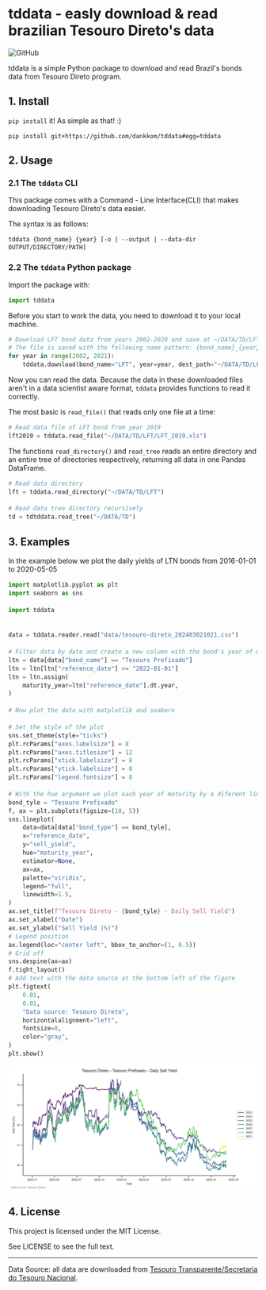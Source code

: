 # tddata - easly download & read brazilian Tesouro Direto's data

![GitHub](https://img.shields.io/github/license/dankkom/tddata?style=flat-square)

tddata is a simple Python package to download and read Brazil's bonds data from Tesouro Direto program.

## 1. Install

`pip install` it! As simple as that! :)

```shell
pip install git+https://github.com/dankkom/tddata#egg=tddata
```

## 2. Usage

### 2.1 The `tddata` CLI

This package comes with a Command - Line Interface(CLI) that makes downloading Tesouro Direto's data easier.

The syntax is as follows:

```
tddata {bond_name} {year} [-o | --output | --data-dir OUTPUT/DIRECTORY/PATH]
```

### 2.2 The `tddata` Python package

Import the package with:

```python
import tddata
```

Before you start to work the data, you need to download it to your local machine.

```python
# Download LFT bond data from years 2002-2020 and save at ~/DATA/TD/LFT
# The file is saved with the following name pattern: {bond_name}_{year}.xls
for year in range(2002, 2021):
    tddata.download(bond_name="LFT", year=year, dest_path="~/DATA/TD/LFT")
```

Now you can read the data. Because the data in these downloaded files aren't in a data scientist aware format, `tddata` provides functions to read it correctly.

The most basic is `read_file()` that reads only one file at a time:

```python
# Read data file of LFT bond from year 2019
lft2019 = tddata.read_file("~/DATA/TD/LFT/LFT_2019.xls")
```

The functions `read_directory()` and `read_tree` reads an entire directory and an entire tree of directories respectively, returning all data in one Pandas DataFrame.

```python
# Read data directory
lft = tddata.read_directory("~/DATA/TD/LFT")

# Read data tree directory recursively
td = tdtddata.read_tree("~/DATA/TD")
```

## 3. Examples

In the example below we plot the daily yields of LTN bonds from 2016-01-01 to 2020-05-05

```python
import matplotlib.pyplot as plt
import seaborn as sns

import tddata


data = tddata.reader.read("data/tesouro-direto_202403021021.csv")

# Filter data by date and create a new column with the bond's year of maturity
ltn = data[data["bond_name"] == "Tesouro Prefixado"]
ltn = ltn[ltn["reference_date"] >= "2022-01-01"]
ltn = ltn.assign(
    maturity_year=ltn["reference_date"].dt.year,
)

# Now plot the data with matplotlib and seaborn

# Set the style of the plot
sns.set_theme(style="ticks")
plt.rcParams["axes.labelsize"] = 8
plt.rcParams["axes.titlesize"] = 12
plt.rcParams["xtick.labelsize"] = 8
plt.rcParams["ytick.labelsize"] = 8
plt.rcParams["legend.fontsize"] = 8

# With the hue argument we plot each year of maturity by a diferent lines and colors
bond_tyle = "Tesouro Prefixado"
f, ax = plt.subplots(figsize=(10, 5))
sns.lineplot(
    data=data[data["bond_type"] == bond_tyle],
    x="reference_date",
    y="sell_yield",
    hue="maturity_year",
    estimator=None,
    ax=ax,
    palette="viridis",
    legend="full",
    linewidth=1.5,
)
ax.set_title(f"Tesouro Direto - {bond_tyle} - Daily Sell Yield")
ax.set_xlabel("Date")
ax.set_ylabel("Sell Yield (%)")
# Legend position
ax.legend(loc="center left", bbox_to_anchor=(1, 0.5))
# Grid off
sns.despine(ax=ax)
f.tight_layout()
# Add text with the data source at the bottom left of the figure
plt.figtext(
    0.01,
    0.01,
    "Data source: Tesouro Direto",
    horizontalalignment="left",
    fontsize=8,
    color="gray",
)
plt.show()
```

![Chart showing LTN daily rates](plots/plot1.png)

## 4. License

This project is licensed under the MIT License.

See LICENSE to see the full text.

---

Data Source: all data are downloaded from [Tesouro Transparente/Secretaria do Tesouro Nacional](https://www.tesourotransparente.gov.br/ckan/dataset/taxas-dos-titulos-ofertados-pelo-tesouro-direto/resource/796d2059-14e9-44e3-80c9-2d9e30b405c1).
